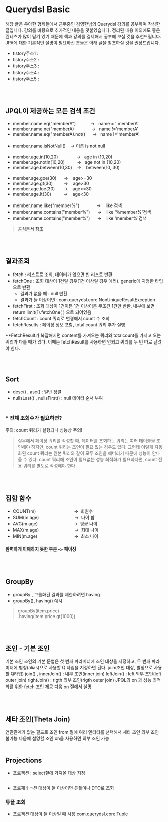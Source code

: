 # Querydsl Basic
해당 글은 우아한 형제들에서 근무중인 김영한님의 Querydsl 강의를 공부하며 작성한 글입니다. 강의를 바탕으로 추가적인 내용을 덧붙였습니다. 정리된 내용 이외에도 좋은 컨테츠가 많이 담겨 있기 때문에 책과 강의를 결제해서 공부해 보실 것을 추천드립니다.
JPA에 대한 기본적인 설명이 필요하신 분들은 아래 글을 참조하실 것을 권장드립니다.

- tistory주소1 :
- tistory주소2 :
- tistory주소3 :
- tistory주소4 :
- tistory주소5 :

<br><br/>

## JPQL이 제공하는 모든 검색 조건

- member.name.eq("memberA")    &nbsp;&nbsp;&nbsp;&nbsp;&nbsp;&nbsp;&nbsp;&nbsp;&nbsp;&nbsp; ->&nbsp;&nbsp; name = '
  memberA'
- member.name.ne("memberA)  &nbsp;&nbsp;&nbsp;&nbsp;&nbsp;&nbsp;&nbsp;&nbsp;&nbsp;&nbsp;&nbsp;&nbsp; ->&nbsp;&nbsp;
  name !='memberA'
- member.name.eq("memberA).not() &nbsp;&nbsp;&nbsp;&nbsp; ->&nbsp;&nbsp; name !='memberA'
  <br><br/>
- member.name.isNotNull() &nbsp;&nbsp; -> 이름 is not null
  <br><br/>
- member.age.in(10,20) &nbsp;&nbsp;&nbsp;&nbsp;&nbsp;&nbsp;&nbsp;&nbsp;&nbsp;&nbsp;&nbsp;&nbsp;&nbsp; ->&nbsp;&nbsp; age in (10,20)
- member.age.notIn(10,20) &nbsp;&nbsp;&nbsp;&nbsp;&nbsp;&nbsp;&nbsp;&nbsp; ->&nbsp;&nbsp; age not in (10,20)
- member.age.between(10,30) &nbsp;&nbsp;&nbsp;-> &nbsp;&nbsp; between(10, 30)
  <br><br/>
- member.age.goe(30) &nbsp;&nbsp;&nbsp;&nbsp; -> &nbsp;&nbsp; age>=30
- member.age.gt(30) &nbsp;&nbsp;&nbsp;&nbsp;&nbsp;&nbsp;&nbsp; -> &nbsp;&nbsp; age>30
- member.age.loe(30) &nbsp;&nbsp;&nbsp;&nbsp;&nbsp; -> &nbsp;&nbsp; age<=30
- member.age.lt(30) &nbsp;&nbsp;&nbsp;&nbsp;&nbsp;&nbsp;&nbsp;&nbsp; -> &nbsp;&nbsp; age<30
  <br><br/>
- member.name.like("member%") &nbsp;&nbsp;&nbsp;&nbsp;&nbsp;&nbsp;&nbsp;&nbsp;&nbsp;&nbsp;&nbsp;&nbsp; ->  &nbsp;&nbsp; like 검색
- member.name.contains("member%") &nbsp;&nbsp;&nbsp;&nbsp; ->  &nbsp;&nbsp; like '%member%'검색
- member.name.contains("member%") &nbsp;&nbsp;&nbsp;&nbsp; ->  &nbsp;&nbsp; like 'member%'검색

> [공식문서 참조](https://docs.spring.io/spring-data/jpa/docs/current/reference/html/#jpa.query-methods.query-creation)

<br><br/>

## 결과조회
- fetch : 리스트로 조회, 데이터가 없으면 빈 리스트 반환 
- fetchOne : 조회 대상이 1건일 경우(1건 이상일 경우 에러). generic에 지정한 타입으로 반환
  - 결과가 없을 때 : null 반환 
  - 결과가 둘 이상이면 : com.querydsl.core.NonUniqueResultException 
- fetchFirst : 조회 대상이 1건이든 1건 이상이든 무조건 1건만 반환. 내부에 보면 return limit(1).fetchOne( ) 으로 되어있음
- fetchCount : count 쿼리로 변경해서 count 수 조회 
- fetchResults : 페이징 정보 포함, total count 쿼리 추가 실행

**FetchResult가 복잡해지면 content를 가져오는 쿼리와 totalcount를 가지고 오는 쿼리가 다를 때가 있다. 이때는 fetchResult를 사용하면 안되고 쿼리를 두 번 따로 날려야 한다.

<br><br/>
## Sort

- desc() , asc() : 일반 정렬
- nullsLast() , nullsFirst() : null 데이터 순서 부여
<br><br/>
### * 전체 조회수가 필요하면?

주의: count 쿼리가 실행되니 성능상 주의!
> 실무에서 페이징 쿼리를 작성할 때, 데이터를 조회하는 쿼리는 여러 테이블을 조인해야 하지만, count 쿼리는 조인이 필요 없는 경우도 있다. 그런데 이렇게 자동화된 count 쿼리는 원본 쿼리와 같이 모두 조인을 해버리기 때문에 성능이 안나올 수 있다. count 쿼리에 조인이 필요없는 성능 최적화가 필요하다면, count 전용 쿼리를 별도로 작성해야 한다

<br><br/>
## 집합 함수
- COUNT(m) &nbsp;&nbsp;&nbsp;&nbsp;&nbsp;&nbsp;&nbsp;&nbsp;&nbsp;&nbsp;&nbsp;&nbsp;&nbsp;&nbsp;&nbsp;&nbsp;&nbsp;&nbsp;&nbsp;&nbsp;&nbsp;&nbsp;&nbsp;&nbsp;&nbsp;&nbsp;&nbsp;&nbsp;&nbsp; ->&nbsp;&nbsp;회원수
- SUM(m.age) &nbsp;&nbsp;&nbsp;&nbsp;&nbsp;&nbsp;&nbsp;&nbsp;&nbsp;&nbsp;&nbsp;&nbsp;&nbsp;&nbsp;&nbsp;&nbsp;&nbsp;&nbsp;&nbsp;&nbsp;&nbsp;&nbsp;&nbsp;&nbsp;&nbsp;&nbsp;&nbsp; ->&nbsp;&nbsp;나이 합 
- AVG(m.age) &nbsp;&nbsp;&nbsp;&nbsp;&nbsp;&nbsp;&nbsp;&nbsp;&nbsp;&nbsp;&nbsp;&nbsp;&nbsp;&nbsp;&nbsp;&nbsp;&nbsp;&nbsp;&nbsp;&nbsp;&nbsp;&nbsp;&nbsp;&nbsp;&nbsp;&nbsp;&nbsp; ->&nbsp;&nbsp;평균 나이
- MAX(m.age) &nbsp;&nbsp;&nbsp;&nbsp;&nbsp;&nbsp;&nbsp;&nbsp;&nbsp;&nbsp;&nbsp;&nbsp;&nbsp;&nbsp;&nbsp;&nbsp;&nbsp;&nbsp;&nbsp;&nbsp;&nbsp;&nbsp;&nbsp;&nbsp;&nbsp;&nbsp;&nbsp; ->&nbsp;&nbsp;최대 나이
- MIN(m.age) &nbsp;&nbsp;&nbsp;&nbsp;&nbsp;&nbsp;&nbsp;&nbsp;&nbsp;&nbsp;&nbsp;&nbsp;&nbsp;&nbsp;&nbsp;&nbsp;&nbsp;&nbsp;&nbsp;&nbsp;&nbsp;&nbsp;&nbsp;&nbsp;&nbsp;&nbsp;&nbsp;&nbsp; ->&nbsp;&nbsp;최소 나이

#### 완벽하게 이해하지 못한 부분 -> 페이징
<br><br/>
## GroupBy
- groupBy , 그룹화된 결과를 제한하려면 having
- groupBy(), having() 예시 
>groupBy(item.price)
<br/>.having(item.price.gt(1000))



<br><br/>
## 조인 - 기본 조인

기본 조인 조인의 기본 문법은 첫 번째 파라미터에 조인 대상을 지정하고, 두 번째 파라미터에 별칭(alias)으로 사용할 Q 타입을 지정하면 된다. join(조인 대상, 별칭으로 사용할 Q타입)
join() , innerJoin() : 내부 조인(inner join)
leftJoin() : left 외부 조인(left outer join)
rightJoin() : rigth 외부 조인(rigth outer join)
JPQL의 on 과 성능 최적화를 위한 fetch 조인 제공 다음 on 절에서 설명

<br><br/>
## 세타 조인(Theta Join)

연관관계가 없는 필드로 조인 from 절에 여러 엔티티를 선택해서 세타 조인 외부 조인 불가능 다음에 설명할 조인 on을 사용하면 외부 조인 가능
<br><br/>





## Projections
- 프로젝션 : select절에 가져올 대상 지정
 
```java

```


- 프로재ㅔㄱ션 대상이 둘 이상이면 튜플이나 DTO로 조회 


### 튜플 조회
- 프로젝션 대상이 둘 이상일 때 사용
com.querydsl.core.Tuple